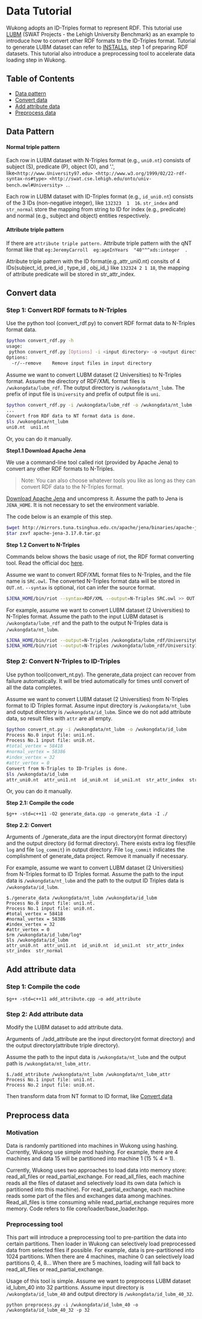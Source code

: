 # Data Tutorial

Wukong adopts an ID-Triples format to represent RDF. This tutorial use [LUBM](http://swat.cse.lehigh.edu/projects/lubm) (SWAT Projects - the Lehigh University Benchmark) as an example to introduce how to convert other RDF formats to the ID-Triples format. Tutorial to generate LUBM dataset can refer to [INSTALLs](../docs/INSTALL.md), step 1 of preparing RDF datasets.
This tutorial also introduce a preprocessing tool to accelerate data loading step in Wukong.

## Table of Contents
* [Data pattern](#pattern)
* [Convert data](#convert)
* [Add attribute data](#attribute)
* [Preprocess data](#preprocess)

<a name="pattern"></a>

## Data Pattern

#### Normal triple pattern
Each row in LUBM dataset with N-Triples format (e.g., `uni0.nt`) consists of subject (S), predicate (P), object (O), and '.', like`<http://www.University97.edu> <http://www.w3.org/1999/02/22-rdf-syntax-ns#type> <http://swat.cse.lehigh.edu/onto/univ-bench.owl#University> .`.

Each row in LUBM dataset with ID-Triples format (e.g., `id_uni0.nt`) consists of the 3 IDs (non-negative integer), like `132323  1  16`. `str_index` and `str_normal` store the mapping from string to ID for index (e.g., predicate) and normal (e.g., subject and object) entities respectively.

#### Attribute triple pattern
If there are `attribute triple pattern.`
Attribute triple pattern  with the qNT  format like that `eg:JeremyCarroll  eg:ageInYears  "40"^^xds:integer  .  `

Attribute triple pattern with the ID format(e.g.,attr_uni0.nt) consits of 4 IDs(subject_id, pred_id , type_id , obj_id_) like `132324 2 1 18`, the mapping of attribute predicate will be stored in str_attr_index.

<a name="convert"></a>

## Convert data

### Step 1: Convert RDF formats to N-Triples

Use the python tool (convert_rdf.py) to convert RDF format data to N-Triples format data.

```bash
$python convert_rdf.py -h
usage:
 python convert_rdf.py [Options] -i <input directory> -o <output directory> -s <data size> -p <input prefix> -w <output prefix>
Options:
  -r/--remove    Remove input files in input directory
```

Assume we want to convert LUBM dataset (2 Universities) to N-Triples format. Assume the directory of RDF/XML format files is `/wukongdata/lubm_rdf`. The output directory is `/wukongdata/nt_lubm`. The prefix of input file is `University` and prefix of output file is `uni`.

```bash
$python convert_rdf.py -i /wukongdata/lubm_rdf -o /wukongdata/nt_lubm -p University -w uni -s 2
...
Convert from RDF data to NT format data is done.
$ls /wukongdata/nt_lubm
uni0.nt  uni1.nt
```

Or, you can do it manually.

**Step1.1 Download Apache Jena**

We use a command-line tool called riot (provided by Apache Jena) to convert any other RDF formats to N-Triples.

> Note: You can also choose whatever tools you like as long as they can convert RDF data to the N-Triples format.

[Download Apache Jena](https://jena.apache.org/download/index.cgi) and uncompress it. Assume the path to Jena is `JENA_HOME`. It is not necessary to set the environment variable.

The code below is an example of this step.

```bash
$wget http://mirrors.tuna.tsinghua.edu.cn/apache/jena/binaries/apache-jena-3.17.0.tar.gz
$tar zxvf apache-jena-3.17.0.tar.gz
```

**Step 1.2 Convert to N-Triples**

Commands below shows the basic usage of riot, the RDF format converting tool. Read the official doc [here](http://jena.apache.org/documentation/io/#command-line-tools).

Assume we want to convert RDF/XML format files to N-Triples, and the file name is `SRC.owl`. The converted N-Triples format data will be stored in `OUT.nt`. `--syntax` is optional, riot can infer the source format.

```bash
$JENA_HOME/bin/riot --syntax=RDF/XML --output=N-Triples SRC.owl >> OUT.nt
```

For example, assume we want to convert LUBM dataset (2 Universities) to N-Triples format. Assume the path to the input LUBM dataset is `/wukongdata/lubm_rdf` and the path to the output N-Triples data is `/wukongdata/nt_lubm`.


```bash
$JENA_HOME/bin/riot --output=N-Triples /wukongdata/lubm_rdf/University0_*.owl >> /wukongdata/nt_lubm/uni0.nt
$JENA_HOME/bin/riot --output=N-Triples /wukongdata/lubm_rdf/University1_*.owl >> /wukongdata/nt_lubm/uni1.nt
```

### Step 2: Convert N-Triples to ID-Triples

Use python tool(convert_nt.py). The generate_data project can recover from failure automatically.
It will be tried automatically for times until convert of all the data completes.

Assume we want to convert LUBM dataset (2 Universities) from N-Triples format to ID Triples format.
Assume input directory is `/wukongdata/nt_lubm` and output directory is `/wukongdata/id_lubm`.
Since we do not add attribute data, so result files with `attr` are all empty.

```bash
$python convert_nt.py -i /wukongdata/nt_lubm -o /wukongdata/id_lubm
Process No.0 input file: uni1.nt.
Process No.1 input file: uni0.nt.
#total_vertex = 58418
#normal_vertex = 58386
#index_vertex = 32
#attr_vertex = 0
Convert from N-Triples to ID-Triples is done.
$ls /wukongdata/id_lubm
attr_uni0.nt  attr_uni1.nt  id_uni0.nt  id_uni1.nt  str_attr_index  str_index  str_normal
```

Or, you can do it manually.

**Step 2.1: Compile the code**

```
$g++ -std=c++11 -O2 generate_data.cpp -o generate_data -I ./
```

**Step 2.2: Convert**

Arguments of ./generate_data are the input directory(nt format directory) and the output directory (id format directory). There exists extra log files(file `log` and file `log_commit`) in output directory. File `log_commit` indicates the complishment of generate_data project. Remove it manually if necessary.

For example, assume we want to convert LUBM dataset (2 Universities) from N-Triples format to ID Triples format. Assume the path to the input data is `/wukongdata/nt_lubm` and the path to the output ID Triples data is `/wukongdata/id_lubm`.

```
$./generate_data /wukongdata/nt_lubm /wukongdata/id_lubm
Process No.0 input file: uni1.nt.
Process No.1 input file: uni0.nt.
#total_vertex = 58418
#normal_vertex = 58386
#index_vertex = 32
#attr_vertex = 0
$rm /wukongdata/id_lubm/log*
$ls /wukongdata/id_lubm
attr_uni0.nt  attr_uni1.nt  id_uni0.nt  id_uni1.nt  str_attr_index  str_index  str_normal
```
<a name="attribute"></a>

## Add attribute data

### Step 1: Compile the code

```
$g++ -std=c++11 add_attribute.cpp -o add_attribute
```

### Step 2: Add attribute data
Modify the LUBM dataset to add attribute data.

Arguments of ./add_attribute are the input directory(nt format directory) and the output directory(attribute triple directory).

Assume the path to the input data is `/wukongdata/nt_lubm` and the output path is `/wukongdata/nt_lubm_attr`.

```
$./add_attribute /wukongdata/nt_lubm /wukongdata/nt_lubm_attr
Process No.1 input file: uni1.nt.
Process No.2 input file: uni0.nt.
```
Then transform data from NT format to ID format, like [Convert data](#convert)

<a name="preprocess"></a>

## Preprocess data

### Motivation
Data is randomly partitioned into machines in Wukong using hashing. Currently, Wukong use simple mod hashing.
For example, there are 4 machines and data 15 will be partitioned into machine 1 (15 % 4 = 1).


Currently, Wukong uses two approaches to load data into memory store: read_all_files or read_partial_exchange.
For read_all_files, each machine reads all the files of dataset and selectively load its own data 
(which is partitioned into this machine).
For read_partial_exchange, each machine reads some part of the files and exchanges data among machines.
Read_all_files is time consuming while read_partial_exchange requires more memory.
Code refers to file core/loader/base_loader.hpp.

### Preprocessing tool
This part will introduce a preprocessing tool to pre-partition the data into certain partitions.
Then loader in Wukong can selectively load preprocessed data from selected files if possible.
For example, data is pre-partitioned into 1024 partitions. When there are 4 machines, 
machine 0 can selectively load partitions 0, 4, 8... When there are 5 machines, 
loading will fall back to read_all_files or read_partial_exchange.


Usage of this tool is simple. Assume we want to preprocess LUBM dataset id_lubm_40 into 32 partitions. 
Assume input directory is `/wukongdata/id_lubm_40` and output directory is `/wukongdata/id_lubm_40_32`.
```
python preprocess.py -i /wukongdata/id_lubm_40 -o /wukongdata/id_lubm_40_32 -p 32
```
